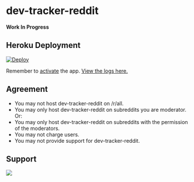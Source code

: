 # dev-tracker-reddit

**Work In Progress** 

## Heroku Deployment

[![Deploy](https://www.herokucdn.com/deploy/button.png)](https://heroku.com/deploy)

Remember to [activate](https://i.imgur.com/zOfa0Qm.png) the app. [View the logs here.](https://i.imgur.com/tWBoTuB.png)

## Agreement

* You may not host dev-tracker-reddit on /r/all.
* You may only host dev-tracker-reddit on subreddits you are moderator. Or:
* You may only host dev-tracker-reddit on subreddits with the permission of the moderators.
* You may not charge users.
* You may not provide support for dev-tracker-reddit.

## Support

[![](https://discordapp.com/api/guilds/295528852518731786/embed.png?style=banner2)](https://discord.gg/ZVQywBg)